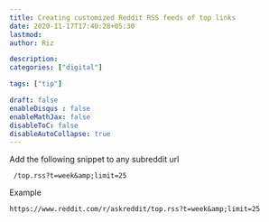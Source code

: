 ```yaml
---
title: Creating customized Reddit RSS feeds of top links
date: 2020-11-17T17:40:28+05:30
lastmod: 
author: Riz

description: 
categories: ["digital"]

tags: ["tip"]

draft: false
enableDisqus : false
enableMathJax: false
disableToC: false
disableAutoCollapse: true
---
```


Add the following snippet to any subreddit url
```
 /top.rss?t=week&amp;limit=25
```

Example
```
https://www.reddit.com/r/askreddit/top.rss?t=week&amp;limit=25
```